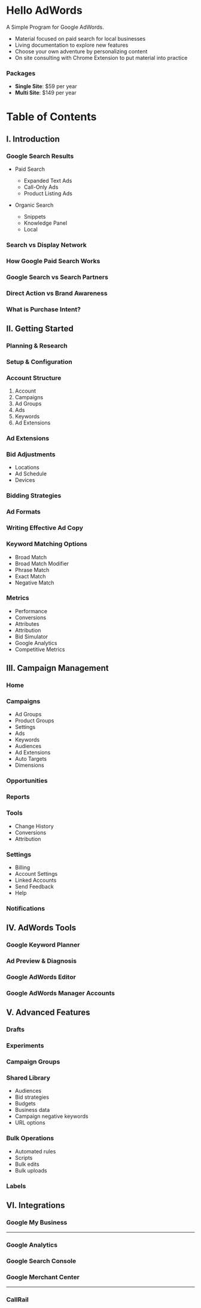 # Hello AdWords
A Simple Program for Google AdWords.

* Material focused on paid search for local businesses
* Living documentation to explore new features
* Choose your own adventure by personalizing content
* On site consulting with Chrome Extension to put material into practice
    
### Packages
* **Single Site**:   $59 per year
* **Multi Site**:  $149 per year

# Table of Contents
## I. Introduction
### Google Search Results
* Paid Search
    * Expanded Text Ads
    * Call-Only Ads
    * Product Listing Ads
    
* Organic Search
    * Snippets
    * Knowledge Panel
    * Local

### Search vs Display Network
### How Google Paid Search Works
### Google Search vs Search Partners
### Direct Action vs Brand Awareness
### What is Purchase Intent?

## II. Getting Started
### Planning & Research
### Setup & Configuration
### Account Structure
1. Account
2. Campaigns
3. Ad Groups
4. Ads
5. Keywords
6. Ad Extensions

### Ad Extensions
### Bid Adjustments
* Locations
* Ad Schedule
* Devices

### Bidding Strategies
### Ad Formats
### Writing Effective Ad Copy
### Keyword Matching Options
* Broad Match
* Broad Match Modifier
* Phrase Match
* Exact Match
* Negative Match

### Metrics
* Performance
* Conversions
* Attributes
* Attribution
* Bid Simulator
* Google Analytics
* Competitive Metrics

## III. Campaign Management
### Home

### Campaigns
* Ad Groups
* Product Groups
* Settings
* Ads
* Keywords
* Audiences
* Ad Extensions
* Auto Targets
* Dimensions

### Opportunities

### Reports

### Tools
* Change History
* Conversions
* Attribution

### Settings
* Billing
* Account Settings
* Linked Accounts
* Send Feedback
* Help

### Notifications

## IV. AdWords Tools
### Google Keyword Planner
### Ad Preview & Diagnosis
### Google AdWords Editor
### Google AdWords Manager Accounts

## V. Advanced Features
### Drafts
### Experiments
### Campaign Groups
### Shared Library
* Audiences
* Bid strategies
* Budgets
* Business data
* Campaign negative keywords
* URL options

### Bulk Operations
* Automated rules
* Scripts
* Bulk edits
* Bulk uploads

### Labels

## VI. Integrations
### Google My Business
----------------
### Google Analytics
### Google Search Console
### Google Merchant Center
----------------
### CallRail
